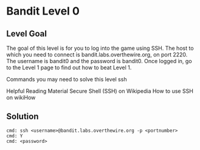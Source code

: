 # Bandit Level 0
## Level Goal
The goal of this level is for you to log into the game using SSH. The host to which you need to connect is bandit.labs.overthewire.org, on port 2220. The username is bandit0 and the password is bandit0. Once logged in, go to the Level 1 page to find out how to beat Level 1.

Commands you may need to solve this level
ssh

Helpful Reading Material
Secure Shell (SSH) on Wikipedia
How to use SSH on wikiHow

## Solution
```
cmd: ssh <username>@bandit.labs.overthewire.org -p <portnumber>
cmd: Y
cmd: <password>
```
